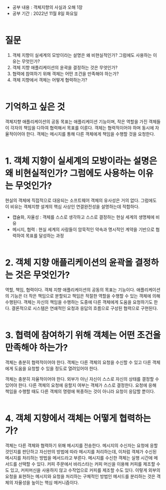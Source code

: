 - 공부 내용 : 객체지향의 사실과 오해 1장
- 공부 기간 : 2022년 11월 8일 화요일
<br><br>

# 질문

1. 객체 지향이 실세계의 모방이라는 설명은 왜 비현실적인가? 그럼에도 사용하는 이유는 무엇인가?
2. 객체 지향 애플리케이션의 윤곽을 결정하는 것은 무엇인가?
3. 협력에 참여하기 위해 객체는 어떤 조건을 만족해야 하는가?
4. 객체 지향에서 객체는 어떻게 협력하는가?
<br><br>

# 기억하고 싶은 것

객체지향 애플리케이션의 공동 목표는 애플리케이션 기능이며, 작은 역할을 가진 객체들이 각자의 책임을 다하여 협력해서 목표를 이룬다. 객체는 협력적이어야 하며 동시에 자율적이어야 한다. 객체는 메시지를 통해 다른 객체에게 책임을 수행할 것을 요청한다. 
<br><br>


# 1. 객체 지향이 실세계의 모방이라는 설명은 왜 비현실적인가? 그럼에도 사용하는 이유는 무엇인가?

현실의 객체에 직접적으로 대응되는 소프트웨어 객체의 유사성은 거의 없다. 그럼에도 이 비유는 객체지향 설계의 핵심 사상인 연결완전성을 설명하는데 적합하다. 
- 캡슐화, 자율성 : 객체를 스스로 생각하고 스스로 결정하는 현실 세계의 생명체에 비유
- 메시지, 협력 : 현실 세계의 사람들이 암묵적인 약속과 명시적인 계약을 기반으로 협력하여 목표를 달성하는 과정
<br><br>

# 2. 객체 지향 애플리케이션의 윤곽을 결정하는 것은 무엇인가?

역할, 책임, 협력이다. 객체 지향 애플리케이션의 공동의 목표는 기능이다. 애플리케이션의 기능은 더 작은 책임으로 분할되고 책임은 적절한 역할을 수행할 수 있는 객체에 의해 수행된다. 객체는 자신의 책임을 수행하는 도중에 다른 객체에게 도움을 요청하기도 한다. 결론적으로 시스템은 연쇄적인 요청과 응답의 흐름으로 구성된 협력으로 구현된다.
<br><br>


# 3. 협력에 참여하기 위해 객체는 어떤 조건을 만족해야 하는가?

객체는 충분히 협력적이어야 한다. 객체는 다른 객체의 요청을 수신할 수 있고 다른 객체에게 도움을 요청할 수 있을 정도로 열려있어야 한다. 

객체는 충분히 자율적이어야 한다. 외부가 아닌 자신이 스스로 자신의 상태를 결정할 수 있어야 한다. 다른 객체의 요청에 응할지 여부는 객체가 스스로 결정한다. 요청에 응해 책임을 수행할 때도 다른 객체의 명령에 복종하는 것이 아니라 요청이 응답할 뿐이다.
<br><br>


# 4. 객체 지향에서 객체는 어떻게 협력하는가?

객체는 다른 객체와 협력하기 위해 메시지를 전송한다. 메시지의 수신자는 요청에 응할 것인지를 판단하고 자신만의 방법에 따라 메시지를 처리하는데, 이처럼 객체가 수신된 메시지를 처리하는 방법을 메서드라고 부른다. 메시지를 수신한 객체는 실행 시간에 메서드를 선택할 수 있다. 커피 주문에서 바리스타는 커피 머신을 이용해 커피를 제조할 수도 있고, 커피머신을 사용하지 않고 수작업으로 커피를 제조할 수도 있다. 이렇게 외부의 요청을 표현하는 메시지와 요청을 처리하는 구체적인 방법인 메서드를 분리하는 것은 객체의 자율성을 높이는 핵심 메커니즘이다.

<br>
